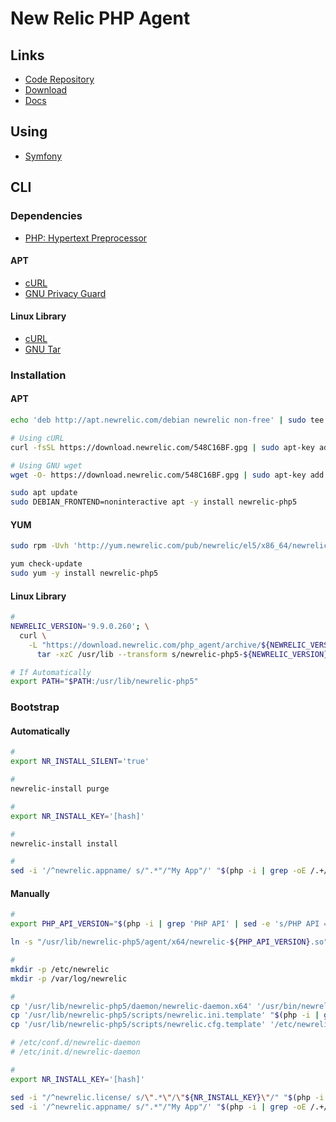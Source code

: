 # New Relic PHP Agent

## Links

- [Code Repository](https://github.com/newrelic/newrelic-php-agent)
- [Download](https://download.newrelic.com/php_agent/archive/)
- [Docs](https://docs.newrelic.com/docs/agents/php-agent/)

## Using

- [Symfony](/symfony/symfony-newrelic.md)

## CLI

### Dependencies

- [PHP: Hypertext Preprocessor](/php/README.md)

#### APT

- [cURL](/curl.md)
- [GNU Privacy Guard](/gnupg.md)

#### Linux Library

- [cURL](/curl.md)
- [GNU Tar](/gnu-tar.md)

### Installation

#### APT

```sh
echo 'deb http://apt.newrelic.com/debian newrelic non-free' | sudo tee /etc/apt/sources.list.d/newrelic.list

# Using cURL
curl -fsSL https://download.newrelic.com/548C16BF.gpg | sudo apt-key add -

# Using GNU wget
wget -O- https://download.newrelic.com/548C16BF.gpg | sudo apt-key add -

sudo apt update
sudo DEBIAN_FRONTEND=noninteractive apt -y install newrelic-php5
```

#### YUM

```sh
sudo rpm -Uvh 'http://yum.newrelic.com/pub/newrelic/el5/x86_64/newrelic-repo-5-3.noarch.rpm'

yum check-update
sudo yum -y install newrelic-php5
```

#### Linux Library

```sh
#
NEWRELIC_VERSION='9.9.0.260'; \
  curl \
    -L "https://download.newrelic.com/php_agent/archive/${NEWRELIC_VERSION}/newrelic-php5-${NEWRELIC_VERSION}-linux-musl.tar.gz" | \
      tar -xzC /usr/lib --transform s/newrelic-php5-${NEWRELIC_VERSION}-linux-musl/newrelic-php5/

# If Automatically
export PATH="$PATH:/usr/lib/newrelic-php5"
```

### Bootstrap

#### Automatically

```sh
#
export NR_INSTALL_SILENT='true'

#
newrelic-install purge

#
export NR_INSTALL_KEY='[hash]'

#
newrelic-install install

#
sed -i '/^newrelic.appname/ s/".*"/"My App"/' "$(php -i | grep -oE /.+/conf.d$)/newrelic.ini"
```

#### Manually

```sh
#
export PHP_API_VERSION="$(php -i | grep 'PHP API' | sed -e 's/PHP API => //')"; echo "$PHP_API_VERSION"

ln -s "/usr/lib/newrelic-php5/agent/x64/newrelic-${PHP_API_VERSION}.so" "$(php -r 'echo ini_get("extension_dir");')/newrelic.so"

#
mkdir -p /etc/newrelic
mkdir -p /var/log/newrelic

#
cp '/usr/lib/newrelic-php5/daemon/newrelic-daemon.x64' '/usr/bin/newrelic-daemon'
cp '/usr/lib/newrelic-php5/scripts/newrelic.ini.template' "$(php -i | grep -oE /.+/conf.d$)/newrelic.ini"
cp '/usr/lib/newrelic-php5/scripts/newrelic.cfg.template' '/etc/newrelic/newrelic.cfg.template'

# /etc/conf.d/newrelic-daemon
# /etc/init.d/newrelic-daemon

#
export NR_INSTALL_KEY='[hash]'

sed -i "/^newrelic.license/ s/\".*\"/\"${NR_INSTALL_KEY}\"/" "$(php -i | grep -oE /.+/conf.d$)/newrelic.ini"
sed -i '/^newrelic.appname/ s/".*"/"My App"/' "$(php -i | grep -oE /.+/conf.d$)/newrelic.ini"
```

